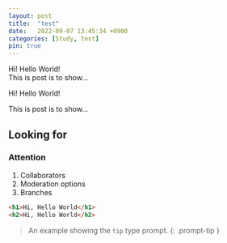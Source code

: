 ```yaml
---
layout: post
title:  "test"
date:   2022-09-07 13:45:34 +0900
categories: [Study, test] 
pin: true
---
```

Hi! Hello World!<br>
This is post is to show...


Hi! Hello World!

This is post is to show...

## Looking for 

### Attention

1. Collaborators
2. Moderation options
3. Branches

```html
<h1>Hi, Hello World</h1>
<h2>Hi, Hello World</h2>
```

> An example showing the `tip` type prompt.
{: .prompt-tip }